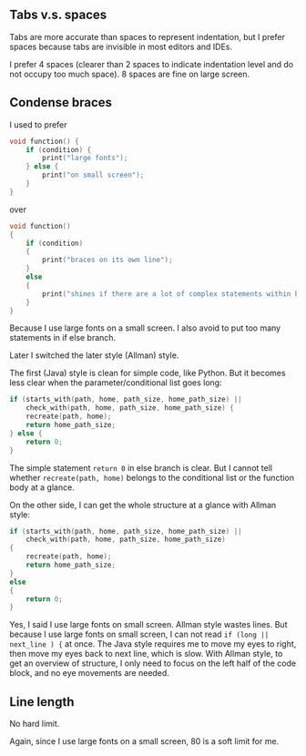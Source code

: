 Tabs v.s. spaces
----------------

Tabs are more accurate than spaces to represent indentation,
but I prefer spaces because tabs are invisible in most editors and IDEs.

I prefer 4 spaces
(clearer than 2 spaces to indicate indentation level and do not occupy too much space).
8 spaces are fine on large screen.

Condense braces
---------------

I used to prefer

```c
void function() {
    if (condition) {
        print("large fonts");
    } else {
        print("on small screen");
    }
}
```

over

```c
void function()
{
    if (condition)
    {
        print("braces on its own line");
    }
    else
    {
        print("shines if there are a lot of complex statements within branch");
    }
}
```

Because I use large fonts on a small screen.
I also avoid to put too many statements in if else branch.

Later I switched the later style (Allman) style.

The first (Java) style is clean for simple code, like Python.
But it becomes less clear when the parameter/conditional list goes long:

```c
if (starts_with(path, home, path_size, home_path_size) ||
    check_with(path, home, path_size, home_path_size) {
    recreate(path, home);
    return home_path_size;
} else {
    return 0;
}
```

The simple statement `return 0` in else branch is clear.
But I cannot tell whether `recreate(path, home)` belongs to the conditional list or the function body at a glance.

On the other side, I can get the whole structure at a glance with Allman style:

```c
if (starts_with(path, home, path_size, home_path_size) ||
    check_with(path, home, path_size, home_path_size)
{
    recreate(path, home);
    return home_path_size;
}
else
{
    return 0;
}
```

Yes, I said I use large fonts on small screen.
Allman style wastes lines.
But because I use large fonts on small screen,
I can not read `if (long || next_line ) {` at once.
The Java style requires me to move my eyes to right, then move my eyes back to next line, which is slow.
With Allman style, to get an overview of structure,
I only need to focus on the left half of the code block, and no eye movements are needed.

Line length
-----------

No hard limit.

Again, since I use large fonts on a small screen, 80 is a soft limit for me.

